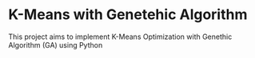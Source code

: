 # K-Means with Genetehic Algorithm

This project aims to implement K-Means Optimization with Genethic Algorithm (GA) using Python
